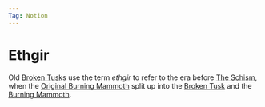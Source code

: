 ```yaml
---
Tag: Notion
---
```

# Ethgir
Old [Broken Tusk](questforthefrozenflame/docs/Backstory/Organizations/Broken-Tusk.md)s use the term *ethgir* to refer to the era before [The Schism](questforthefrozenflame/docs/Backstory/History/The-Schism.md), when the [Original Burning Mammoth](questforthefrozenflame/docs/Backstory/Organizations/Original-Burning-Mammoth.md) split up into the [Broken Tusk](questforthefrozenflame/docs/Backstory/Organizations/Broken-Tusk.md) and the [Burning Mammoth](questforthefrozenflame/docs/Backstory/Organizations/Burning-Mammoth.md).